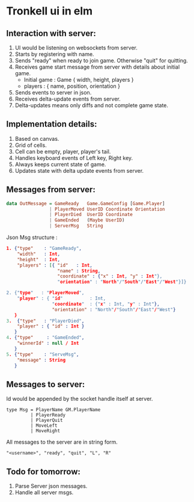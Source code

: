# Tronkell ui in elm

## Interaction with server:
1. UI would be listening on websockets from server.
2. Starts by registering with name.
3. Sends "ready" when ready to join game. Otherwise "quit" for quitting.
4. Receives game start message from server with details about initial game.
   * Initial game : Game { width, height, players }
   * players : { name, position, orientation }
5. Sends events to server in json.
6. Receives delta-update events from server.
7. Delta-updates means only diffs and not complete game state.


## Implementation details:
1. Based on canvas.
2. Grid of cells.
3. Cell can be empty, player, player's tail.
4. Handles keyboard events of Left key, Right key.
5. Always keeps current state of game.
6. Updates state with delta update events from server.

## Messages from server:
```haskell
data OutMessage = GameReady   Game.GameConfig [Game.Player]
                | PlayerMoved UserID Coordinate Orientation
                | PlayerDied  UserID Coordinate
                | GameEnded   (Maybe UserID)
                | ServerMsg   String
```
Json Msg structure :

```json
1. {"type"    : "GameReady",
    "width"   : Int,
    "height"  : Int,
    "players" : [{ "id"   : Int,
                   "name" : String,
                   "coordinate" : {"x" : Int, "y" : Int"},
                   "orientation" : "North"/"South"/"East"/"West"}]}

2. {"type"   : "PlayerMoved",
    "player" : { "id"          : Int,
                 "coordinate"  : {"x" : Int, "y" : Int"},
                 "orientation" : "North"/"South"/"East"/"West"}
   }
3.	{"type"   : "PlayerDied",
    "player" : { "id" : Int }
   }
4. {"type"     : "GameEnded",
    "winnerId" : null / Int
   }
5. {"type"    : "ServeMsg",
    "message" : String
   }
```
## Messages to server:
Id would be appended by the socket handle itself at server.
```
type Msg = PlayerName GM.PlayerName
         | PlayerReady
         | PlayerQuit
         | MoveLeft
         | MoveRight
```
All messages to the server are in string form.
```
"<username>", "ready", "quit", "L", "R"
```

## Todo for tomorrow:
1. Parse Server json messages.
2. Handle all server msgs.